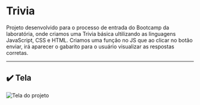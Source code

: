 # Trivia
Projeto desenvolvido para o processo de entrada do Bootcamp da laboratória, onde criamos uma Trivia básica ultilizando as linguagens JavaScript, CSS e HTML.
Criamos uma função no JS que ao clicar no botão enviar, irá aparecer o gabarito para o usuário visualizar as respostas corretas.

---

## ✔️ Tela

![Tela do projeto](triv.png)
